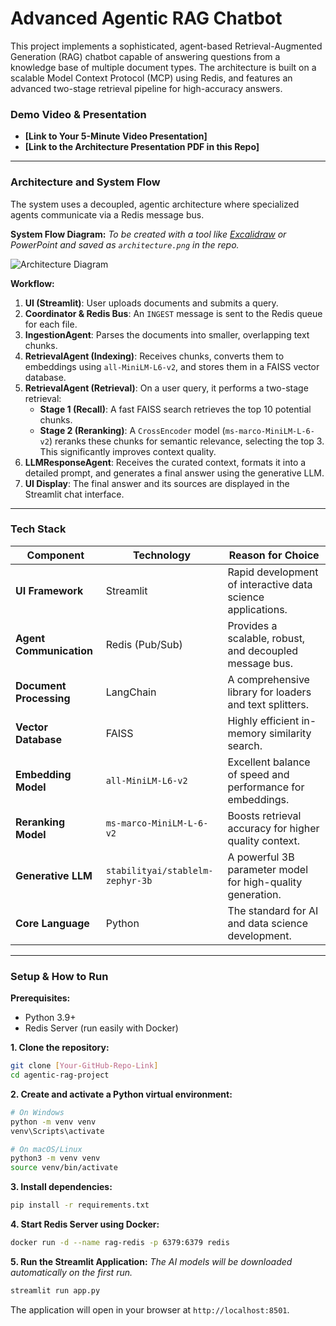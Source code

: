 # Advanced Agentic RAG Chatbot

This project implements a sophisticated, agent-based Retrieval-Augmented Generation (RAG) chatbot capable of answering questions from a knowledge base of multiple document types. The architecture is built on a scalable Model Context Protocol (MCP) using Redis, and features an advanced two-stage retrieval pipeline for high-accuracy answers.

### Demo Video & Presentation

*   **[Link to Your 5-Minute Video Presentation]**
*   **[Link to the Architecture Presentation PDF in this Repo]**

---

### Architecture and System Flow

The system uses a decoupled, agentic architecture where specialized agents communicate via a Redis message bus.

**System Flow Diagram:**
*To be created with a tool like [Excalidraw](https://excalidraw.com/) or PowerPoint and saved as `architecture.png` in the repo.*

![Architecture Diagram](architecture.png) 

**Workflow:**
1.  **UI (Streamlit)**: User uploads documents and submits a query.
2.  **Coordinator & Redis Bus**: An `INGEST` message is sent to the Redis queue for each file.
3.  **IngestionAgent**: Parses the documents into smaller, overlapping text chunks.
4.  **RetrievalAgent (Indexing)**: Receives chunks, converts them to embeddings using `all-MiniLM-L6-v2`, and stores them in a FAISS vector database.
5.  **RetrievalAgent (Retrieval)**: On a user query, it performs a two-stage retrieval:
    -   **Stage 1 (Recall)**: A fast FAISS search retrieves the top 10 potential chunks.
    -   **Stage 2 (Reranking)**: A `CrossEncoder` model (`ms-marco-MiniLM-L-6-v2`) reranks these chunks for semantic relevance, selecting the top 3. This significantly improves context quality.
6.  **LLMResponseAgent**: Receives the curated context, formats it into a detailed prompt, and generates a final answer using the generative LLM.
7.  **UI Display**: The final answer and its sources are displayed in the Streamlit chat interface.

---

### Tech Stack

| Component               | Technology                                | Reason for Choice                                           |
| ----------------------- | ----------------------------------------- | ----------------------------------------------------------- |
| **UI Framework**        | Streamlit                                 | Rapid development of interactive data science applications. |
| **Agent Communication**   | Redis (Pub/Sub)                           | Provides a scalable, robust, and decoupled message bus.     |
| **Document Processing**   | LangChain                                 | A comprehensive library for loaders and text splitters.     |
| **Vector Database**     | FAISS                                     | Highly efficient in-memory similarity search.               |
| **Embedding Model**     | `all-MiniLM-L6-v2`                        | Excellent balance of speed and performance for embeddings.  |
| **Reranking Model**     | `ms-marco-MiniLM-L-6-v2`                  | Boosts retrieval accuracy for higher quality context.       |
| **Generative LLM**      | `stabilityai/stablelm-zephyr-3b`          | A powerful 3B parameter model for high-quality generation.  |
| **Core Language**       | Python                                    | The standard for AI and data science development.           |

---

### Setup & How to Run

**Prerequisites:**
- Python 3.9+
- Redis Server (run easily with Docker)

**1. Clone the repository:**
```bash
git clone [Your-GitHub-Repo-Link]
cd agentic-rag-project
```

**2. Create and activate a Python virtual environment:**
```bash
# On Windows
python -m venv venv
venv\Scripts\activate

# On macOS/Linux
python3 -m venv venv
source venv/bin/activate
```

**3. Install dependencies:**
```bash
pip install -r requirements.txt
```

**4. Start Redis Server using Docker:**
```bash
docker run -d --name rag-redis -p 6379:6379 redis
```

**5. Run the Streamlit Application:**
*The AI models will be downloaded automatically on the first run.*
```bash
streamlit run app.py
```
The application will open in your browser at `http://localhost:8501`.

